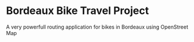 # Bordeaux Bike Travel Project

A very powerfull routing application for bikes in Bordeaux using OpenStreet Map